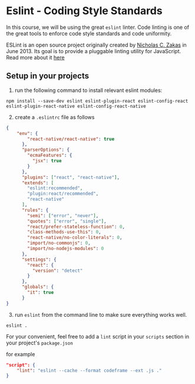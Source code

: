 # Eslint - Coding Style Standards

In  this course, we will be using the great `eslint` linter. Code linting is one of the great tools to enforce code style standards and code uniformity.

ESLint is an open source project originally created by [Nicholas C. Zakas](http://nczonline.net/) in June 2013. Its goal is to provide a pluggable linting utility for JavaScript. Read more about it [here](https://eslint.org/)

## Setup in your projects
1. run the following command to install relevant eslint modules:
```
npm install --save-dev eslint eslint-plugin-react eslint-config-react eslint-plugin-react-native eslint-config-react-native
```
2. create a `.eslintrc` file as follows
```json
{
    "env": {
        "react-native/react-native": true
      },
      "parserOptions": {
        "ecmaFeatures": {
          "jsx": true
        }
      },
      "plugins": ["react", "react-native"],
      "extends": [
        "eslint:recommended",
        "plugin:react/recommended",
        "react-native"
      ],
      "rules": {
        "semi": ["error", "never"],
        "quotes": ["error", "single"],
        "react/prefer-stateless-function": 0,
        "class-methods-use-this": 0,
        "react-native/no-color-literals": 0,
        "import/no-commonjs": 0,
        "import/no-nodejs-modules": 0
      },
      "settings": {
        "react": {
          "version": "detect"
        }
      },
      "globals": {
        "it": true
      }
}
```

3. run `eslint` from the command line to make sure everything works well.
```
eslint .
```

For your convenient, feel free to add a `lint` script in your `scripts` section in your project's `package.json`

for example
```json
"script": {
    "lint": "eslint --cache --format codeframe --ext .js ."
}
```
